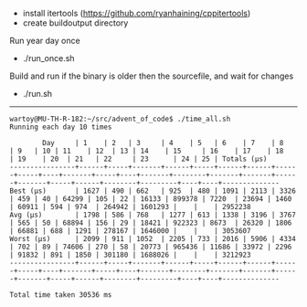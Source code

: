 - install itertools (https://github.com/ryanhaining/cppitertools)
- create buildoutput directory

Run year day once
- ./run_once.sh <year> <day>

Build and run <year> <day> if the binary is older then the sourcefile, and wait for changes
- ./run.sh <year> <day>


---
```
wartoy@MU-TH-R-182:~/src/advent_of_code$ ./time_all.sh 
Running each day 10 times

        Day     | 1    | 2   | 3     | 4    | 5   | 6    | 7    | 8    | 9   | 10 | 11    | 12  | 13 | 14    | 15     | 16    | 17    | 18   | 19    | 20  | 21   | 22     | 23      | 24 | 25 | Totals (µs)
----------------+------+-----+-------+------+-----+------+------+------+-----+----+-------+-----+----+-------+--------+-------+-------+------+-------+-----+------+--------+---------+----+----+--------------
Best (µs)       | 1627 | 490 | 662   | 925  | 480 | 1091 | 2113 | 3326 | 459 | 40 | 64299 | 105 | 22 | 16133 | 899378 | 7220  | 23694 | 1460 | 60911 | 594 | 974  | 264942 | 1601293 |    |    | 2952238
Avg (µs)        | 1798 | 586 | 768   | 1277 | 613 | 1338 | 3196 | 3767 | 565 | 50 | 68894 | 156 | 29 | 18421 | 922323 | 8673  | 26320 | 1806 | 66881 | 688 | 1291 | 278167 | 1646000 |    |    | 3053607
Worst (µs)      | 2099 | 911 | 1052  | 2205 | 733 | 2016 | 5906 | 4334 | 702 | 89 | 74606 | 270 | 58 | 20773 | 965436 | 11686 | 33972 | 2296 | 91832 | 891 | 1850 | 301180 | 1688026 |    |    | 3212923
----------------+------+-----+-------+------+-----+------+------+------+-----+----+-------+-----+----+-------+--------+-------+-------+------+-------+-----+------+--------+---------+----+----+--------------

Total time taken 30536 ms
```